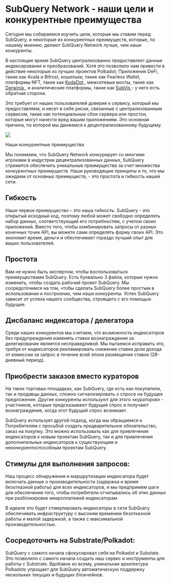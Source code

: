 # SubQuery Network - наши цели и конкурентные преимущества

Сегодня мы собираемся изучить цели, которые мы ставим перед SubQuery, и некоторые из конкурентных преимуществ, которые, по нашему мнению, делают SubQuery Network лучше, чем наши конкуренты.

В настоящее время SubQuery централизованно предоставляет данные индексирования и преобразований. Хотя это позволило нам привести в действие некоторые из лучших проектов Polkadot; Приложения DeFi, такие как Acala и Bifrost, кошельки, такие как Fearless Wallet, платформы NFT, такие как [ KodaDot ](https://kodadot.xyz/), межсетевые мосты, такие как [ Darwinia ](https://explorer.subquery.network/subquery/darwinia-network/darwinia), и аналитические платформы, такие как [ SubVis ](https://subvis.io/) - у него есть обратная сторона.

Это требует от наших пользователей доверия к сервису, который мы предоставляем, и несет в себе риски, связанные с централизованным сервисом, такие как потенциальные сбои сервера или простои, которые могут нанести вред вашим приложениям. Это основная причина, по которой мы движемся к децентрализованному будущему.

![](https://miro.medium.com/max/868/1*CPksnN9_jyMGQ0sSbiJvDQ.png)

Наши конкурентные преимущества

Мы понимаем, что SubQuery Network конкурирует со многими игроками в индустрии децентрализованных данных, SubQuery стремится обеспечить уникальные преимущества за счет множества конкурентных преимуществ. Наши руководящие принципы и то, что мы ожидаем от основных преимуществ, - это простота и гибкость нашей сети.

## Гибкость

Наше первое преимущество – это наша гибкость. SubQuery - это открытый исходный код, поэтому любой может свободно определять набор данных, соответствующий его потребностям, с учетом своих приложений. Вместо того, чтобы комбинировать запросы от разных конечных точек API, вы можете сами определять форму своих API. Это экономит время, деньги и обеспечивает гораздо лучший опыт для ваших пользователей.

## Простота

Вам не нужно быть экспертом, чтобы воспользоваться преимуществами SubQuery. Есть буквально 3 файла, которые нужно изменить, чтобы создать рабочий проект SubQuery. Мы сосредоточимся на том, чтобы сделать SubQuery более простым в использовании и построении, чем наши конкуренты. Успех SubQuery зависит от успеха нашего сообщества, строящего с его помощью будущее.

## Дисбаланс индексатора / делегатора

Среди наших конкурентов мы считаем, что возможность индексаторов без предупреждения изменять ставки вознаграждения за делегирование является несправедливой. Мы пытаемся исправить это, требуя от индексаторов рекламировать снижение ставки доли дохода от комиссии за запрос в течение всей эпохи размещения ставок (28-дневный период).

## Приобрести заказов вместо кураторов

На таких торговых площадках, как SubQuery, где есть как покупатели, так и продавцы данных, сложно сигнализировать о спросе на будущее предложение. Другие конкуренты используют для этого «кураторов» - участников, которые предсказывают будущий спрос и получают вознаграждение, когда этот будущий спрос возникает.

SubQuery использует другой подход, когда мы обращаемся к Потребителям с просьбой создать предварительное обязательство, заказ на покупку. Это можно использовать как для привлечения индексаторов к новым проектам SubQuery, так и для привлечения дополнительных индексаторов к существующим и неконкурентоспособным проектам SubQuery.

## Стимулы для выполнения запросов:

Наш процесс обнаружения и маршрутизации индексатора будет включать данные о производительности (задержка и время безотказной работы) для всех индексаторов, и мы предпримем шаги для обеспечения того, чтобы потребители отчитывались об этих данных при разблокировке микроплатежей индексаторам.

В идеале это будет стимулировать индексаторы в сети SubQuery обеспечивать инфраструктуру с высоким временем безотказной работы и малой задержкой, а также с максимальной производительностью.

## Сосредоточить на Substrate/Polkadot:

SubQuery с самого начала сфокусировал себя на Polkadot и Substate. Это позволило с самого начала создать наш сервис и инструменты для работы с Substrate. Вдобавок ко всему, уникальная архитектура Polkadots упрощает для SubQuery автоматическую поддержку нескольких текущих и будущих блокчейнов.